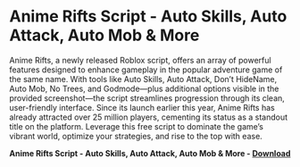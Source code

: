 <h1>Anime Rifts Script - Auto Skills, Auto Attack, Auto Mob & More</h1>

Anime Rifts, a newly released Roblox script, offers an array of powerful features designed to enhance gameplay in the popular adventure game of the same name. With tools like Auto Skills, Auto Attack, Don’t HideName, Auto Mob, No Trees, and Godmode—plus additional options visible in the provided screenshot—the script streamlines progression through its clean, user-friendly interface. Since its launch earlier this year, Anime Rifts has already attracted over 25 million players, cementing its status as a standout title on the platform. Leverage this free script to dominate the game’s vibrant world, optimize your strategies, and rise to the top with ease.

**Anime Rifts Script - Auto Skills, Auto Attack, Auto Mob &amp; More - [Download](https://www.dlgram.com/public/files/api.php?shortened=OvAZdg)**


